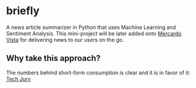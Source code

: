 # briefly
A news article summarizer in Python that uses Machine Learning and Sentiment Analysis. This mini-project will be later added onto [Mercardo Vista](https://github.com/V-FOR-VEND3TTA/mercardo-vista) for delivering news to our users on the go.

## Why take this approach?
The numbers behind short-form consumption is clear and it is in favor of it: [Tech Jury](https://techjury.net/blog/short-form-video-statistics/)
